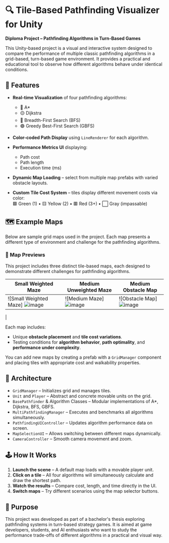 # 🔍 Tile-Based Pathfinding Visualizer for Unity

**Diploma Project – Pathfinding Algorithms in Turn-Based Games**

This Unity-based project is a visual and interactive system designed to compare the performance of multiple classic pathfinding algorithms in a grid-based, turn-based game environment. It provides a practical and educational tool to observe how different algorithms behave under identical conditions.

## 🎯 Features

- **Real-time Visualization** of four pathfinding algorithms:  
  - 🔵 A*  
  - 🟡 Dijkstra  
  - 🔴 Breadth-First Search (BFS)  
  - 🟣 Greedy Best-First Search (GBFS)

- **Color-coded Path Display** using `LineRenderer` for each algorithm.
- **Performance Metrics UI** displaying:
  - Path cost
  - Path length
  - Execution time (ms)
- **Dynamic Map Loading** – select from multiple map prefabs with varied obstacle layouts.
- **Custom Tile Cost System** – tiles display different movement costs via color:  
  🟩 Green (1) • 🟨 Yellow (2) • 🟥 Red (3+) • ⬜ Gray (impassable)

## 🗺️ Example Maps

Below are sample grid maps used in the project. Each map presents a different type of environment and challenge for the pathfinding algorithms.

### 🔹 Map Previews

This project includes three distinct tile-based maps, each designed to demonstrate different challenges for pathfinding algorithms.

| Small Weighted Maze | Medium Unweighted Maze | Medium Obstacle Map |
|---------------------|------------------------|----------------------|
| ![Small Weighted Maze] ![image](https://github.com/user-attachments/assets/af110b5e-1223-4648-96e8-817130cdc0fd) | ![Medium Maze] ![image](https://github.com/user-attachments/assets/2481fe8e-ce03-4412-b606-0b33eec8a4ed) | ![Obstacle Map] ![image](https://github.com/user-attachments/assets/467a19b4-baaf-4d39-b177-e64469e8e1d4)
 |


Each map includes:
- Unique **obstacle placement** and **tile cost variations**.
- Testing conditions for **algorithm behavior**, **path optimality**, and **performance under complexity**.

You can add new maps by creating a prefab with a `GridManager` component and placing tiles with appropriate cost and walkability properties.


## 🧠 Architecture

- `GridManager` – Initializes grid and manages tiles.
- `Unit` and `Player` – Abstract and concrete movable units on the grid.
- `BasePathfinder` & Algorithm Classes – Modular implementations of A*, Dijkstra, BFS, GBFS.
- `MultiPathfindingManager` – Executes and benchmarks all algorithms simultaneously.
- `PathfindingUIController` – Updates algorithm performance data on screen.
- `MapSelectionUI` – Allows switching between different maps dynamically.
- `CameraController` – Smooth camera movement and zoom.

## 🕹️ How It Works

1. **Launch the scene** – A default map loads with a movable player unit.
2. **Click on a tile** – All four algorithms will simultaneously calculate and draw the shortest path.
3. **Watch the results** – Compare cost, length, and time directly in the UI.
4. **Switch maps** – Try different scenarios using the map selector buttons.

## 🧪 Purpose

This project was developed as part of a bachelor's thesis exploring pathfinding systems in turn-based strategy games. It is aimed at game developers, students, and AI enthusiasts who want to study the performance trade-offs of different algorithms in a practical and visual way.
